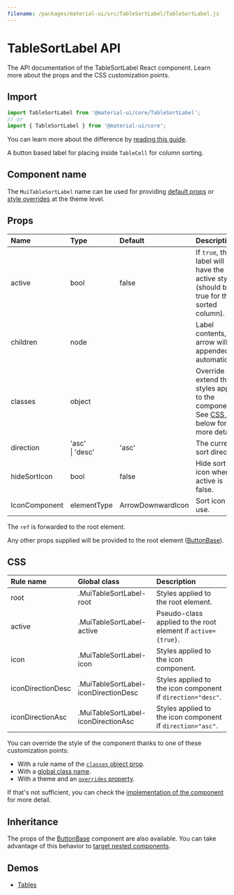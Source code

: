 ```yaml
---
filename: /packages/material-ui/src/TableSortLabel/TableSortLabel.js
---
```


<!--- This documentation is automatically generated, do not try to edit it. -->

# TableSortLabel API

<p class="description">The API documentation of the TableSortLabel React component. Learn more about the props and the CSS customization points.</p>

## Import

```js
import TableSortLabel from '@material-ui/core/TableSortLabel';
// or
import { TableSortLabel } from '@material-ui/core';
```

You can learn more about the difference by [reading this guide](/guides/minimizing-bundle-size/).

A button based label for placing inside `TableCell` for column sorting.

## Component name

The `MuiTableSortLabel` name can be used for providing [default props](/customization/globals/#default-props) or [style overrides](/customization/globals/#css) at the theme level.

## Props

| Name | Type | Default | Description |
|:-----|:-----|:--------|:------------|
| <span class="prop-name">active</span> | <span class="prop-type">bool</span> | <span class="prop-default">false</span> | If `true`, the label will have the active styling (should be true for the sorted column). |
| <span class="prop-name">children</span> | <span class="prop-type">node</span> |  | Label contents, the arrow will be appended automatically. |
| <span class="prop-name">classes</span> | <span class="prop-type">object</span> |  | Override or extend the styles applied to the component. See [CSS API](#css) below for more details. |
| <span class="prop-name">direction</span> | <span class="prop-type">'asc'<br>&#124;&nbsp;'desc'</span> | <span class="prop-default">'asc'</span> | The current sort direction. |
| <span class="prop-name">hideSortIcon</span> | <span class="prop-type">bool</span> | <span class="prop-default">false</span> | Hide sort icon when active is false. |
| <span class="prop-name">IconComponent</span> | <span class="prop-type">elementType</span> | <span class="prop-default">ArrowDownwardIcon</span> | Sort icon to use. |

The `ref` is forwarded to the root element.

Any other props supplied will be provided to the root element ([ButtonBase](/api/button-base/)).

## CSS

| Rule name | Global class | Description |
|:-----|:-------------|:------------|
| <span class="prop-name">root</span> | <span class="prop-name">.MuiTableSortLabel-root</span> | Styles applied to the root element.
| <span class="prop-name">active</span> | <span class="prop-name">.MuiTableSortLabel-active</span> | Pseudo-class applied to the root element if `active={true}`.
| <span class="prop-name">icon</span> | <span class="prop-name">.MuiTableSortLabel-icon</span> | Styles applied to the icon component.
| <span class="prop-name">iconDirectionDesc</span> | <span class="prop-name">.MuiTableSortLabel-iconDirectionDesc</span> | Styles applied to the icon component if `direction="desc"`.
| <span class="prop-name">iconDirectionAsc</span> | <span class="prop-name">.MuiTableSortLabel-iconDirectionAsc</span> | Styles applied to the icon component if `direction="asc"`.

You can override the style of the component thanks to one of these customization points:

- With a rule name of the [`classes` object prop](/customization/components/#overriding-styles-with-classes).
- With a [global class name](/customization/components/#overriding-styles-with-global-class-names).
- With a theme and an [`overrides` property](/customization/globals/#css).

If that's not sufficient, you can check the [implementation of the component](https://github.com/mui-org/material-ui/blob/v4.x/packages/material-ui/src/TableSortLabel/TableSortLabel.js) for more detail.

## Inheritance

The props of the [ButtonBase](/api/button-base/) component are also available.
You can take advantage of this behavior to [target nested components](/guides/api/#spread).

## Demos

- [Tables](/components/tables/)

